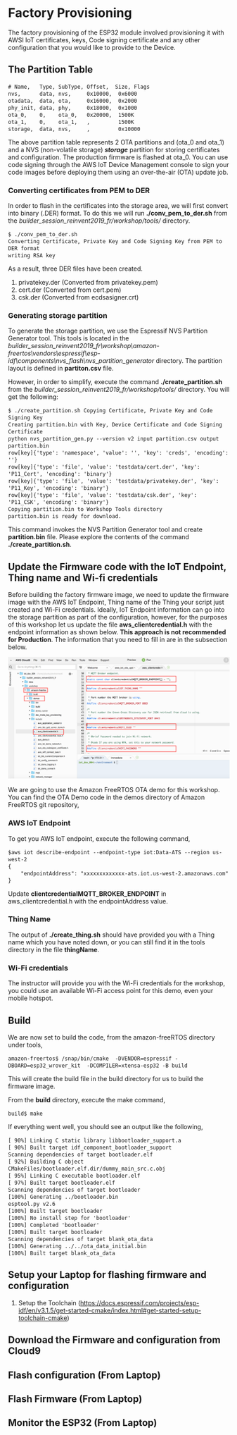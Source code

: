 # Factory Provisioning

The factory provisioning of the ESP32 module involved provisioning it with AWSI IoT certificates, keys, Code signing certificate and any other configuration that you would like to provide to the Device.

## The Partition Table

```
# Name,   Type, SubType, Offset,  Size, Flags
nvs,      data, nvs,     0x10000,  0x6000
otadata,  data, ota,     0x16000,  0x2000
phy_init, data, phy,     0x18000,  0x1000
ota_0,    0,    ota_0,   0x20000,  1500K
ota_1,    0,    ota_1,   ,         1500K
storage,  data, nvs,     ,         0x10000
```

The above partition table represents 2 OTA partitions and (ota_0 and ota_1) and a NVS (non-volatile storage) ***storage*** partition for storing certificates and configuration. The production firmware is flashed at ota_0. You can use code signing through the AWS IoT Device Management console to sign your code images before deploying them using an over-the-air (OTA) update job.

### Converting certificates from PEM to DER

In order to flash in the certificates into the storage area, we will first convert into binary (.DER) format. To do this we will run **./conv_pem_to_der.sh** from the _builder_session_reinvent2019_fr/workshop/tools/_ directory.

```
$ ./conv_pem_to_der.sh
Converting Certificate, Private Key and Code Signing Key from PEM to DER format
writing RSA key
```

As a result, three DER files have been created.

1. privatekey.der (Converted from privatekey.pem)
2. cert.der (Converted from cert.pem)
3. csk.der (Converted from ecdsasigner.crt)

### Generating storage partition

To generate the storage partition, we use the Espressif NVS Partition Generator tool. This tools is located in the _builder_session_reinvent2019_fr\workshop\amazon-freertos\vendors\espressif\esp-idf\components\nvs_flash\nvs_partition_generator_ directory. The partition layout is defined in **partiton.csv** file.

However, in order to simplify, execute the command **./create_partition.sh** from the _builder_session_reinvent2019_fr/workshop/tools/_ directory. You will get the following:

```
$ ./create_partition.sh Copying Certificate, Private Key and Code Signing Key
Creating partition.bin with Key, Device Certificate and Code Signing Certificate
python nvs_partition_gen.py --version v2 input partition.csv output partition.bin
row[key]{'type': 'namespace', 'value': '', 'key': 'creds', 'encoding': ''}
row[key]{'type': 'file', 'value': 'testdata/cert.der', 'key': 'P11_Cert', 'encoding': 'binary'}
row[key]{'type': 'file', 'value': 'testdata/privatekey.der', 'key': 'P11_Key', 'encoding': 'binary'}
row[key]{'type': 'file', 'value': 'testdata/csk.der', 'key': 'P11_CSK', 'encoding': 'binary'}
Copying partition.bin to Workshop Tools directory
partition.bin is ready for download.
```

This command invokes the NVS Partition Generator tool and create **partition.bin** file. Please explore the contents of the command **./create_partition.sh**.

## Update the Firmware code with the IoT Endpoint, Thing name and Wi-fi credentials

Before building the factory firmware image, we need to update the firmware image with the AWS IoT Endpoint, Thing name of the Thing your script just created and Wi-Fi credentials. Ideally, IoT Endpoint information can go into the storage partition as part of the configuration, however, for the purposes of this workshop let us update the file **aws_clientcredential.h** with the endpoint information as shown below. **This approach is not recommended for Production**. The information that you need to fill in are in the subsection below.

 ![Firmware Client Update](ws_client_credential_update.png?raw=true)

We are going to use the Amazon FreeRTOS OTA demo for this workshop. You can find the OTA Demo code in the demos directory of Amazon FreeRTOS git repository,

### AWS IoT Endpoint

To get you AWS IoT endpoint, execute the following command,

```
$aws iot describe-endpoint --endpoint-type iot:Data-ATS --region us-west-2
{
    "endpointAddress": "xxxxxxxxxxxxx-ats.iot.us-west-2.amazonaws.com"
}
```

Update **clientcredentialMQTT_BROKER_ENDPOINT** in aws_clientcredential.h with the endpointAddress value.

### Thing Name

The output of **./create_thing.sh** should have provided you with a Thing name which you have noted down, or you can still find it in the tools directory in the file **thingName**.

### Wi-Fi credentials

The instructor will provide you with the Wi-Fi credentials for the workshop, you could use an available Wi-Fi access point for this demo, even your mobile hotspot.

## Build

We are now set to build the code, from the amazon-freeRTOS directory under tools,

```
amazon-freertos$ /snap/bin/cmake  -DVENDOR=espressif -DBOARD=esp32_wrover_kit  -DCOMPILER=xtensa-esp32 -B build
```

This will create the build file in the build directory for us to build the firmware image.

From the **build** directory, execute the make command,

```
build$ make
```

If everything went well, you should see an output like the following,

```
[ 90%] Linking C static library libbootloader_support.a
[ 90%] Built target idf_component_bootloader_support
Scanning dependencies of target bootloader.elf
[ 92%] Building C object CMakeFiles/bootloader.elf.dir/dummy_main_src.c.obj
[ 95%] Linking C executable bootloader.elf
[ 97%] Built target bootloader.elf
Scanning dependencies of target bootloader
[100%] Generating ../bootloader.bin
esptool.py v2.6
[100%] Built target bootloader
[100%] No install step for 'bootloader'
[100%] Completed 'bootloader'
[100%] Built target bootloader
Scanning dependencies of target blank_ota_data
[100%] Generating ../../ota_data_initial.bin
[100%] Built target blank_ota_data
```

## Setup your Laptop for flashing firmware and configuration

1. Setup the Toolchain (https://docs.espressif.com/projects/esp-idf/en/v3.1.5/get-started-cmake/index.html#get-started-setup-toolchain-cmake)


## Download the Firmware and configuration from Cloud9



## Flash configuration (From Laptop)



## Flash Firmware (From Laptop)



## Monitor the ESP32 (From Laptop)
